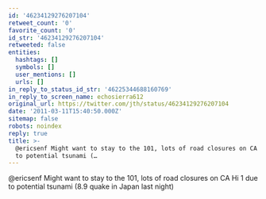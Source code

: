 ```yaml
---
id: '46234129276207104'
retweet_count: '0'
favorite_count: '0'
id_str: '46234129276207104'
retweeted: false
entities:
  hashtags: []
  symbols: []
  user_mentions: []
  urls: []
in_reply_to_status_id_str: '46225344688160769'
in_reply_to_screen_name: echosierra612
original_url: https://twitter.com/jth/status/46234129276207104
date: '2011-03-11T15:40:50.000Z'
sitemap: false
robots: noindex
reply: true
title: >-
  @ericsenf Might want to stay to the 101, lots of road closures on CA Hi 1 due
  to potential tsunami (…
---
```


@ericsenf Might want to stay to the 101, lots of road closures on CA Hi 1 due to potential tsunami (8.9 quake in Japan last night)
